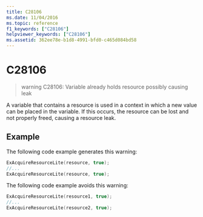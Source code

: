 ```yaml
---
title: C28106
ms.date: 11/04/2016
ms.topic: reference
f1_keywords: ["C28106"]
helpviewer_keywords: ["C28106"]
ms.assetid: 362ee78e-b1d8-4991-bfd0-c465d084bd58
---
```

# C28106

> warning C28106: Variable already holds resource possibly causing leak

A variable that contains a resource is used in a context in which a new value can be placed in the variable. If this occurs, the resource can be lost and not properly freed, causing a resource leak.

## Example

The following code example generates this warning:

```cpp
ExAcquireResourceLite(resource, true);
//...
ExAcquireResourceLite(resource, true);
```

The following code example avoids this warning:

```cpp
ExAcquireResourceLite(resource1, true);
//...
ExAcquireResourceLite(resource2, true);
```
